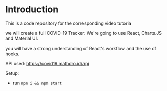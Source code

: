 # Introduction
This is a code repository for the corresponding video tutoria

we will create a full COVID-19 Tracker. We're going to use React, Charts.JS and Material UI.

you will have a strong understanding of React's workflow and the use of hooks.

API used: https://covid19.mathdro.id/api

Setup:
- run ```npm i && npm start```
